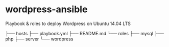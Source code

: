 # wordpress-ansible
Playbook &amp; roles to deploy Wordpress on Ubuntu 14.04 LTS

├── hosts
├── playbook.yml
├── README.md
└── roles
    ├── mysql
    ├── php
    ├── server
    └── wordpress

